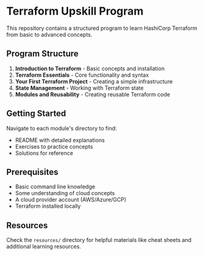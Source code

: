 # Terraform Upskill Program

This repository contains a structured program to learn HashiCorp Terraform from basic to advanced concepts.

## Program Structure

1. **Introduction to Terraform** - Basic concepts and installation
2. **Terraform Essentials** - Core functionality and syntax
3. **Your First Terraform Project** - Creating a simple infrastructure
4. **State Management** - Working with Terraform state
5. **Modules and Reusability** - Creating reusable Terraform code

## Getting Started

Navigate to each module's directory to find:
- README with detailed explanations
- Exercises to practice concepts
- Solutions for reference

## Prerequisites

- Basic command line knowledge
- Some understanding of cloud concepts
- A cloud provider account (AWS/Azure/GCP)
- Terraform installed locally

## Resources

Check the `resources/` directory for helpful materials like cheat sheets and additional learning resources.

